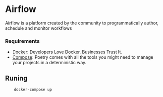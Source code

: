 # Airflow
Airflow is a platform created by the community to programmatically author, schedule and monitor workflows

### Requirements
* [Docker]: Developers Love Docker. Businesses Trust It.
* [Compose]: Poetry comes with all the tools you might need to manage your projects in a deterministic way.

## Runing
```bash
    docker-compose up
```

[Docker]: https://www.docker.com/
[Compose]: https://docs.docker.com/compose/
